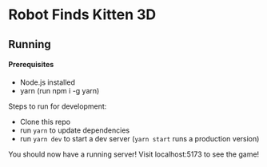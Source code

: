 # Robot Finds Kitten 3D

## Running

#### Prerequisites
- Node.js installed
- yarn (run npm i -g yarn)

Steps to run for development:
- Clone this repo
- run `yarn` to update dependencies
- run `yarn dev` to start a dev server (`yarn start` runs a production version)
  
You should now have a running server! Visit localhost:5173 to see the game!
